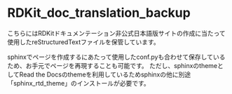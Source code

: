 # RDKit_doc_translation_backup

こちらにはRDKitドキュメンテーション非公式日本語版サイトの作成に当たって使用したreStructuredTextファイルを保管しています。

sphinxでページを作成するにあたって使用したconf.pyも合わせて保存しているため、お手元でページを再現することも可能です。
ただし、sphinxのthemeとしてRead the Docsのthemeを利用しているためsphinxの他に別途「sphinx_rtd_theme」のインストールが必要です。


